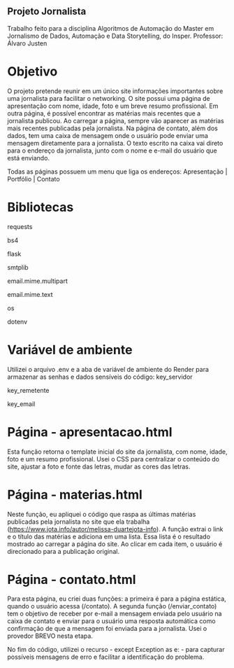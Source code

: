## Projeto Jornalista
Trabalho feito para a disciplina Algoritmos de Automação do Master em Jornalismo de Dados, Automação e Data Storytelling, do Insper. Professor: Álvaro Justen 

# Objetivo
O projeto pretende reunir em um único site informações importantes sobre uma jornalista para facilitar o networking. O site possui uma página de apresentação com nome, idade, foto e um breve resumo profissional. Em outra página, é possível encontrar as matérias mais recentes que a jornalista publicou. Ao carregar a página, sempre vão aparecer as matérias mais recentes publicadas pela jornalista. Na página de contato, além dos dados, tem uma caixa de mensagem onde o usuário pode enviar uma mensagem diretamente para a jornalista. O texto escrito na caixa vai direto para o endereço da jornalista, junto com o nome e e-mail do usuário que está enviando. 

Todas as páginas possuem um menu que liga os endereços: Apresentação | Portfólio | Contato

# Bibliotecas
requests

bs4 

flask 

smtplib

email.mime.multipart 

email.mime.text 

os

dotenv 


# Variável de ambiente 
Utilizei o arquivo .env e a aba de variável de ambiente do Render para armazenar as senhas e dados sensíveis do código: 
key_servidor 

key_remetente

key_email


# Página - apresentacao.html
Esta função retorna o template inicial do site da jornalista, com nome, idade, foto e um resumo profissional. Usei o CSS para centralizar o conteúdo do site, ajustar a foto e fonte das letras, mudar as cores das letras. 

# Página - materias.html
Neste função, eu apliquei o código que raspa as últimas matérias publicadas pela jornalista no site que ela trabalha (https://www.jota.info/autor/melissa-duartejota-info). A função extrai o link e o título das matérias e adiciona em uma lista. Essa lista é o resultado mostrado ao carregar a página do site. Ao clicar em cada item, o usuário é direcionado para a publicação original. 

# Página - contato.html
Para esta página, eu criei duas funções: a primeira é para a página estática, quando o usuário acessa (/contato). 
A segunda função (/enviar_contato) tem o objetivo de receber por e-mail a mensagem enviada pelo usuário na caixa de contato e enviar para o usuário uma resposta automática como confirmação de que a mensagem foi enviada para a jornalista. 
Usei o provedor BREVO nesta etapa.

No fim do código, utilizei o recurso - except Exception as e: - para capturar possíveis mensagens de erro e facilitar a identificação do problema. 
